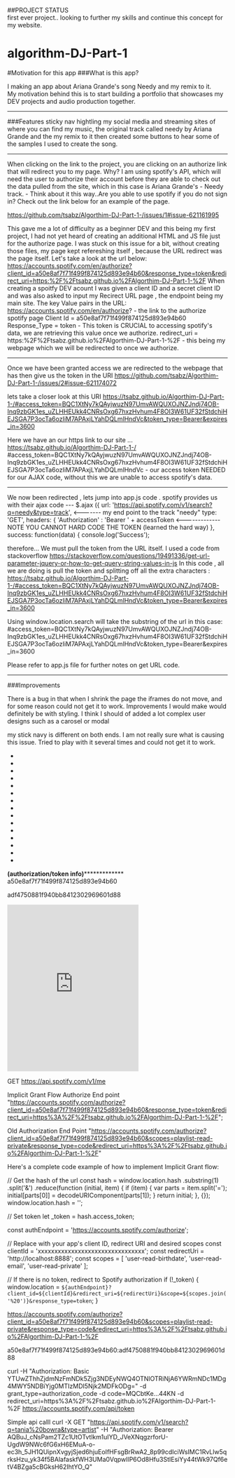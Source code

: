 ##PROJECT STATUS  
first ever project.. looking to further my skills and continue this concept for my website. 


# algorithm-DJ-Part-1

#Motivation for this app
###What is this app?

I making an app about Ariana Grande's song Needy and my remix to it.  
My motivation behind this is to start building a portfolio that showcases
my DEV projects and audio production together.  

*******************

###Features
sticky nav hightling my social media and streaming sites of where you can find my music,
the original track called needy by Ariana Grande and the my remix to it
then created some buttons to hear some of the samples I used to create the song. 
**********

When clicking on the link to the project, you are clicking on an authorize link that will redirect you to my page. Why?
I am using spotify's API, which will need the user to authorize their account before they are able to check out the data pulled from the site, which in this case is Ariana Grande's - Needy track.  - Think about it this way..Are you able to use spotify if you do not sign in? Check out the link below for an example of the page. 

https://github.com/tsabz/Algorthim-DJ-Part-1-/issues/1#issue-621161995 

This gave me a lot of difficulty as a beginner DEV and this being my first project, I had not yet heard of creating an additional HTML and JS file just for the authorize page.  I was stuck on this issue for a bit, without creating those files, my page kept refereshing itself , because the URL redirect was the page itself. Let's take a look at the url below:
https://accounts.spotify.com/en/authorize?client_id=a50e8af7f71f499f874125d893e94b60&response_type=token&redirect_uri=https:%2F%2Ftsabz.github.io%2FAlgorthim-DJ-Part-1-%2F 
When creating a spoitfy DEV acount I was given a client ID and a secret client ID and was also asked to input my Recirect URL page , the endpoint being my main site. 
The key Value pairs in the URL:  
https://accounts.spotify.com/en/authorize? - the link to the authorize spotify page
Client Id = a50e8af7f71f499f874125d893e94b60
Response_Type = token - This token is CRUCIAL to accessing spotify's data, we are retrieving this value once we authorize. 
redirect_uri = https:%2F%2Ftsabz.github.io%2FAlgorthim-DJ-Part-1-%2F - this being my webpage which we will be redirected to once we authorize. 
**************************

Once we have been granted access we are redirected to the webpage that has then give us the token in the URI 
https://github.com/tsabz/Algorthim-DJ-Part-1-/issues/2#issue-621174072

lets take a closer look at this URI
https://tsabz.github.io/Algorthim-DJ-Part-1-/#access_token=BQC1XtNy7kQAyjwuzN97UmvAWQUXOJNZJndj74OB-Inq9zbGK1es_uZLHHEUkk4CNRsOxg67hxzHvhum4F8OI3W61UF32fStdchiHEJSGA7P3ocTa6ozIiM7APAxjLYahDQLmlHndVc&token_type=Bearer&expires_in=3600

Here we have an our https link to our site ... 
https://tsabz.github.io/Algorthim-DJ-Part-1-/ 
#access_token=BQC1XtNy7kQAyjwuzN97UmvAWQUXOJNZJndj74OB-     Inq9zbGK1es_uZLHHEUkk4CNRsOxg67hxzHvhum4F8OI3W61UF32fStdchiHEJSGA7P3ocTa6ozIiM7APAxjLYahDQLmlHndVc - our access token NEEDED 
for our AJAX code, without this we are unable to access spotify's data.  
*******************************
We now been redirected , lets jump into app.js code . 
spotify provides us with their ajax code --- 
  $.ajax ({
      url: 'https://api.spotify.com/v1/search?q=needy&type=track', <------- my end point to the track "needy" 
      type: 'GET',
      headers: {
          'Authorization' : 'Bearer ' + accessToken <-------------NOTE YOU CANNOT HARD CODE THE TOKEN (learned the hard way)
      },
      success: function(data) {
        console.log('Success');

therefore... 
We must pull the token from the URL itself. I used a code from stackoverflow
https://stackoverflow.com/questions/19491336/get-url-parameter-jquery-or-how-to-get-query-string-values-in-js
In this code , all we are doing is pull the token and splitting off all the extra characters : 
https://tsabz.github.io/Algorthim-DJ-Part-1-/#access_token=BQC1XtNy7kQAyjwuzN97UmvAWQUXOJNZJndj74OB-Inq9zbGK1es_uZLHHEUkk4CNRsOxg67hxzHvhum4F8OI3W61UF32fStdchiHEJSGA7P3ocTa6ozIiM7APAxjLYahDQLmlHndVc&token_type=Bearer&expires_in=3600

Using window.location.search will take the substring of the url in this case:  #access_token=BQC1XtNy7kQAyjwuzN97UmvAWQUXOJNZJndj74OB-Inq9zbGK1es_uZLHHEUkk4CNRsOxg67hxzHvhum4F8OI3W61UF32fStdchiHEJSGA7P3ocTa6ozIiM7APAxjLYahDQLmlHndVc&token_type=Bearer&expires_in=3600

Please refer to app.js file for further notes on get URL code. 

**************************
###Improvements

There is a bug in that when I shrink the page the iframes do not move, and for some reason could not get it to work.  Improvements I would make would definitely be with styling.  I think I should of added a lot complex user designs such as a carosel or modal 

my stick navy is different on both ends.  I am not really sure what is causing this issue.  Tried to play with it several times and could not get it to work.  

*
*
*
*
*
*
*
*
*
*
*
*
*
*
*


****************(authorization/token info)*****************************
a50e8af7f71f499f874125d893e94b60

adf4750881f940bb8412302969601d88



<iframe src="https://open.spotify.com/embed/playlist/5RA4pHTB7JQ7ChpZf87Bjy" width="300" height="380" frameborder="0" allowtransparency="true" allow="encrypted-media"></iframe>



GET https://api.spotify.com/v1/me


Implicit Grant Flow Authorize End point
"https://accounts.spotify.com/authorize?client_id=a50e8af7f71f499f874125d893e94b60&response_type=token&redirect_uri=https%3A%2F%2Ftsabz.github.io%2FAlgorthim-DJ-Part-1-%2F";

Old Authorization End Point
"https://accounts.spotify.com/authorize?client_id=a50e8af7f71f499f874125d893e94b60&scopes=playlist-read-private&response_type=code&redirect_uri=https%3A%2F%2Ftsabz.github.io%2FAlgorthim-DJ-Part-1-%2F"




Here's a complete code example of how to implement Implicit Grant flow:

// Get the hash of the url
const hash = window.location.hash
.substring(1)
.split('&')
.reduce(function (initial, item) {
  if (item) {
    var parts = item.split('=');
    initial[parts[0]] = decodeURIComponent(parts[1]);
  }
  return initial;
}, {});
window.location.hash = '';

// Set token
let _token = hash.access_token;

const authEndpoint = 'https://accounts.spotify.com/authorize';

// Replace with your app's client ID, redirect URI and desired scopes
const clientId = 'xxxxxxxxxxxxxxxxxxxxxxxxxxxxxxxx';
const redirectUri = 'http://localhost:8888';
const scopes = [
  'user-read-birthdate',
  'user-read-email',
  'user-read-private'
];

// If there is no token, redirect to Spotify authorization
if (!_token) {
  window.location = `${authEndpoint}?client_id=${clientId}&redirect_uri=${redirectUri}&scope=${scopes.join('%20')}&response_type=token`;
}













https://accounts.spotify.com/authorize?client_id=a50e8af7f71f499f874125d893e94b60&scopes=playlist-read-private&response_type=code&redirect_uri=https%3A%2F%2Ftsabz.github.io%2FAlgorthim-DJ-Part-1-%2F


a50e8af7f71f499f874125d893e94b60:adf4750881f940bb8412302969601d88


curl -H "Authorization: Basic YTUwZThhZjdmNzFmNDk5Zjg3NDEyNWQ4OTNlOTRiNjA6YWRmNDc1MDg4MWY5NDBiYjg0MTIzMDI5Njk2MDFkODg=" -d grant_type=authorization_code -d code=MQCbtKe...44KN -d redirect_uri=https%3A%2F%2Ftsabz.github.io%2FAlgorthim-DJ-Part-1-%2F https://accounts.spotify.com/api/token



Simple api calll
curl -X GET "https://api.spotify.com/v1/search?q=tania%20bowra&type=artist" -H "Authorization: Bearer AQBuJ_cNsPam2TZc1UtOTvtlkm1uIYD_JVeXNqgzrforU-UgdW9NWc6fG6xH6EMuA-o-ec3h_5JH1QUipnXvgyjSjed6hjuEoIfHFsgBrRwA2_8p99cdIciWsIMC1RvLlw5qrksHzu_yk34f5BAlafaskfWH3UMa0VqpwIlP6Od8Hfu3StIEsiYy44tWk97Qf6etV4BZga5cBGksH62IhtYO_Q"
